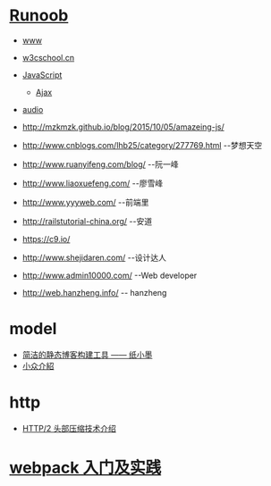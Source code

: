 
# [Runoob](http://www.runoob.com/ )
  * [www](http://blog.csdn.net/u012152619/article/details/48683793)
  * [w3cschool.cn](http://www.w3cschool.cn/h.html)
  * [JavaScript](http://blog.csdn.net/laomaoios/article/details/48574665)
    * [Ajax](http://blog.csdn.net/qing_gee/article/details/48548845)
  * [audio](http://blog.csdn.net/sunboy_2050/article/details/48622023)

* http://mzkmzk.github.io/blog/2015/10/05/amazeing-js/
* http://www.cnblogs.com/lhb25/category/277769.html --梦想天空
* http://www.ruanyifeng.com/blog/                   --阮一峰
* http://www.liaoxuefeng.com/                       --廖雪峰 
* http://www.yyyweb.com/ --前端里
* http://railstutorial-china.org/ --安道
 * https://c9.io/
* http://www.shejidaren.com/ --设计达人 
* http://www.admin10000.com/ --Web developer
* http://web.hanzheng.info/  -- hanzheng


# model
* [简洁的静态博客构建工具 —— 纸小墨](http://www.inkpaper.io/blog/post/2015/03/01/ink-blog-tool.html)
 * [小众介紹](http://www.appinn.com/inkpaper/)


# http
 * [HTTP/2 头部压缩技术介绍](https://imququ.com/post/header-compression-in-http2.html)

# [webpack 入门及实践](http://www.w3ctech.com/topic/1557)
